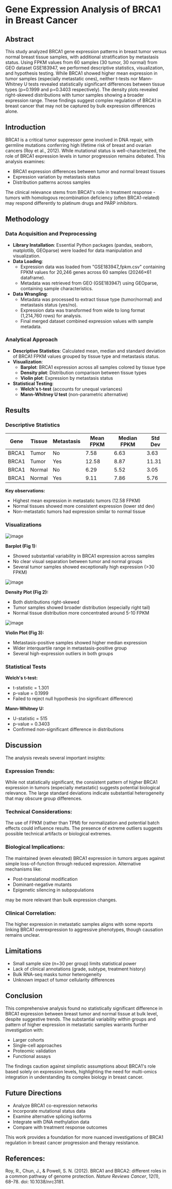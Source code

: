 # Gene Expression Analysis of BRCA1 in Breast Cancer

## Abstract

This study analyzed BRCA1 gene expression patterns in breast tumor versus normal breast tissue samples, with additional stratification by metastasis status. Using FPKM values from 60 samples (30 tumor, 30 normal) from GEO dataset GSE183947, we performed descriptive statistics, visualization, and hypothesis testing. While BRCA1 showed higher mean expression in tumor samples (especially metastatic ones), neither t-tests nor Mann-Whitney U tests revealed statistically significant differences between tissue types (p=0.1999 and p=0.3403 respectively). The density plots revealed right-skewed distributions with tumor samples showing a broader expression range. These findings suggest complex regulation of BRCA1 in breast cancer that may not be captured by bulk expression differences alone.

## Introduction

BRCA1 is a critical tumor suppressor gene involved in DNA repair, with germline mutations conferring high lifetime risk of breast and ovarian cancers (Roy et al., 2012). While mutational status is well-characterized, the role of BRCA1 expression levels in tumor progression remains debated. This analysis examines:

- BRCA1 expression differences between tumor and normal breast tissues  
- Expression variation by metastasis status  
- Distribution patterns across samples  

The clinical relevance stems from BRCA1's role in treatment response - tumors with homologous recombination deficiency (often BRCA1-related) may respond differently to platinum drugs and PARP inhibitors.

## Methodology

### Data Acquisition and Preprocessing

- **Library Installation**: Essential Python packages (pandas, seaborn, matplotlib, GEOparse) were loaded for data manipulation and visualization.  
- **Data Loading**:  
  - Expression data was loaded from "GSE183947_fpkm.csv" containing FPKM values for 20,246 genes across 60 samples (20246×61 dataframe).  
  - Metadata was retrieved from GEO (GSE183947) using GEOparse, containing sample characteristics.  
- **Data Wrangling**:  
  - Metadata was processed to extract tissue type (tumor/normal) and metastasis status (yes/no).  
  - Expression data was transformed from wide to long format (1,214,760 rows) for analysis.  
  - Final merged dataset combined expression values with sample metadata.

### Analytical Approach

- **Descriptive Statistics**: Calculated mean, median and standard deviation of BRCA1 FPKM values grouped by tissue type and metastasis status.  
- **Visualization**:  
  - **Barplot**: BRCA1 expression across all samples colored by tissue type  
  - **Density plot**: Distribution comparison between tissue types  
  - **Violin plot**: Expression by metastasis status  
- **Statistical Testing**:  
  - **Welch's t-test** (accounts for unequal variances)  
  - **Mann-Whitney U test** (non-parametric alternative)  

## Results

### Descriptive Statistics

| Gene  | Tissue | Metastasis | Mean FPKM | Median FPKM | Std Dev |
|-------|--------|------------|-----------|-------------|---------|
| BRCA1 | Tumor  | No         | 7.58      | 6.63        | 3.63    |
| BRCA1 | Tumor  | Yes        | 12.58     | 8.87        | 11.31   |
| BRCA1 | Normal | No         | 6.29      | 5.52        | 3.05    |
| BRCA1 | Normal | Yes        | 9.11      | 7.86        | 5.76    |

**Key observations:**
- Highest mean expression in metastatic tumors (12.58 FPKM)  
- Normal tissues showed more consistent expression (lower std dev)  
- Non-metastatic tumors had expression similar to normal tissue  

### Visualizations

![image](https://github.com/user-attachments/assets/344f8957-657b-4691-a345-c22752bed2b3)

**Barplot (Fig 1):**
- Showed substantial variability in BRCA1 expression across samples  
- No clear visual separation between tumor and normal groups  
- Several tumor samples showed exceptionally high expression (>30 FPKM)  

![image](https://github.com/user-attachments/assets/c1f8e8b0-f0e5-4329-afe7-4f074420e5fe)

**Density Plot (Fig 2):**
- Both distributions right-skewed  
- Tumor samples showed broader distribution (especially right tail)  
- Normal tissue distribution more concentrated around 5-10 FPKM  

![image](https://github.com/user-attachments/assets/e5598e6e-11f4-4b96-b28b-999cd07f079f)

**Violin Plot (Fig 3):**
- Metastasis-positive samples showed higher median expression  
- Wider interquartile range in metastasis-positive group  
- Several high-expression outliers in both groups  

### Statistical Tests

**Welch's t-test:**
- t-statistic = 1.301  
- p-value = 0.1999  
- Failed to reject null hypothesis (no significant difference)  

**Mann-Whitney U:**
- U-statistic = 515  
- p-value = 0.3403  
- Confirmed non-significant difference in distributions  

## Discussion

The analysis reveals several important insights:

### Expression Trends:

While not statistically significant, the consistent pattern of higher BRCA1 expression in tumors (especially metastatic) suggests potential biological relevance. The large standard deviations indicate substantial heterogeneity that may obscure group differences.

### Technical Considerations:

The use of FPKM (rather than TPM) for normalization and potential batch effects could influence results. The presence of extreme outliers suggests possible technical artifacts or biological extremes.

### Biological Implications:

The maintained (even elevated) BRCA1 expression in tumors argues against simple loss-of-function through reduced expression. Alternative mechanisms like:  
- Post-translational modification  
- Dominant-negative mutants  
- Epigenetic silencing in subpopulations  

may be more relevant than bulk expression changes.

### Clinical Correlation:

The higher expression in metastatic samples aligns with some reports linking BRCA1 overexpression to aggressive phenotypes, though causation remains unclear.

## Limitations

- Small sample size (n=30 per group) limits statistical power  
- Lack of clinical annotations (grade, subtype, treatment history)  
- Bulk RNA-seq masks tumor heterogeneity  
- Unknown impact of tumor cellularity differences  

## Conclusion

This comprehensive analysis found no statistically significant difference in BRCA1 expression between breast tumor and normal tissue at bulk level, despite suggestive trends. The substantial variability within groups and pattern of higher expression in metastatic samples warrants further investigation with:  
- Larger cohorts  
- Single-cell approaches  
- Proteomic validation  
- Functional assays  

The findings caution against simplistic assumptions about BRCA1's role based solely on expression levels, highlighting the need for multi-omics integration in understanding its complex biology in breast cancer.

## Future Directions

- Analyze BRCA1 co-expression networks  
- Incorporate mutational status data  
- Examine alternative splicing isoforms  
- Integrate with DNA methylation data  
- Compare with treatment response outcomes  

This work provides a foundation for more nuanced investigations of BRCA1 regulation in breast cancer progression and therapy resistance.

## References:

Roy, R., Chun, J., & Powell, S. N. (2012). BRCA1 and BRCA2: different roles in a common pathway of genome protection. *Nature Reviews Cancer*, 12(1), 68–78. doi: 10.1038/nrc3181.
